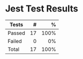 # Jest Test Results

| Tests  |   # |    % |
| ------ | --: | ---: |
| Passed | 17 | 100% |
| Failed | 0 | 0% |
| Total  | 17 | 100% |